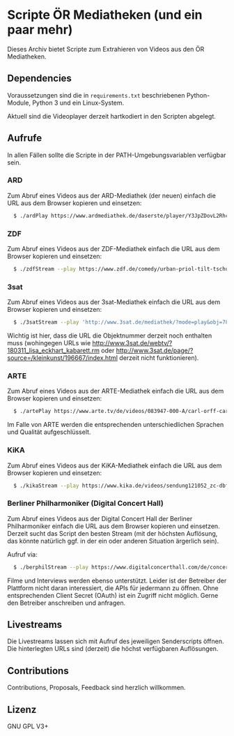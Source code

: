 # Scripte ÖR Mediatheken (und ein paar mehr)

Dieses Archiv bietet Scripte zum Extrahieren von Videos aus den ÖR Mediatheken.

## Dependencies
Voraussetzungen sind die in `requirements.txt` beschriebenen Python-Module, Python 3 und ein Linux-System.

Aktuell sind die Videoplayer derzeit hartkodiert in den Scripten abgelegt.

## Aufrufe

In allen Fällen sollte die Scripte in der PATH-Umgebungsvariablen verfügbar sein.

### ARD

Zum Abruf eines Videos aus der ARD-Mediathek (der neuen) einfach die URL aus dem Browser kopieren und einsetzen:
```sh
  $ ./ardPlay https://www.ardmediathek.de/daserste/player/Y3JpZDovL2Rhc2Vyc3RlLmRlL3RzMTAwcy82YWJmMDFjNy1kZWY1LTRhYjMtODNkOS0xN2FkNDJlMWUyMTAvMQ/tagesschau-in-100-sekunden
```

### ZDF

Zum Abruf eines Videos aus der ZDF-Mediathek einfach die URL aus dem Browser kopieren und einsetzen:
```sh
  $ ./zdfStream --play https://www.zdf.de/comedy/urban-priol-tilt-tschuessikowski-2018/tilt-tschuessikowski2018-100.html
```

### 3sat

Zum Abruf eines Videos aus der 3sat-Mediathek einfach die URL aus dem Browser kopieren und einsetzen:
```sh
  $ ./3satStream --play 'http://www.3sat.de/mediathek/?mode=play&obj=78027'
```

Wichtig ist hier, dass die URL die Objektnummer derzeit noch enthalten muss (wohingegen URLs wie http://www.3sat.de/webtv/?180311_lisa_eckhart_kabarett.rm oder http://www.3sat.de/page/?source=/kleinkunst/196667/index.html derzeit nicht funktionieren).

### ARTE

Zum Abruf eines Videos aus der ARTE-Mediathek einfach die URL aus dem Browser kopieren und einsetzen:
```sh
  $ ./artePlay https://www.arte.tv/de/videos/083947-000-A/carl-orff-carmina-burana/
```

Im Falle von ARTE werden die entsprechenden unterschiedlichen Sprachen und Qualität aufgeschlüsselt.

### KiKA

Zum Abruf eines Videos aus der KiKA-Mediathek einfach die URL aus dem Browser kopieren und einsetzen:
```sh
  $ ./kikaStream --play https://www.kika.de/videos/sendung121052_zc-dbf2caa8_zs-5d23b3af.html
```

### Berliner Philharmoniker (Digital Concert Hall)

Zum Abruf eines Videos aus der Digital Concert Hall der Berliner Philharmoniker einfach die URL aus dem Browser kopieren und einsetzen.
Derzeit sucht das Script den besten Stream (mit der höchsten Auflösung, das könnte natürlich ggf. in der ein oder anderen Situation ärgerlich sein).

Aufruf via:
```sh
  $ ./berphilStream --play https://www.digitalconcerthall.com/de/concert/52502
```

Filme und Interviews werden ebenso unterstützt. Leider ist der Betreiber der Plattform nicht daran interessiert, die APIs für jedermann zu öffnen. Ohne entsprechenden Client Secret (OAuth) ist ein Zugriff nicht möglich. Gerne den Betreiber anschreiben und anfragen.

## Livestreams

Die Livestreams lassen sich mit Aufruf des jeweiligen Senderscripts öffnen. Die hinterlegten URLs sind (derzeit) die höchst verfügbaren Auflösungen.

## Contributions
Contributions, Proposals, Feedback sind herzlich willkommen.

## Lizenz
GNU GPL V3+
